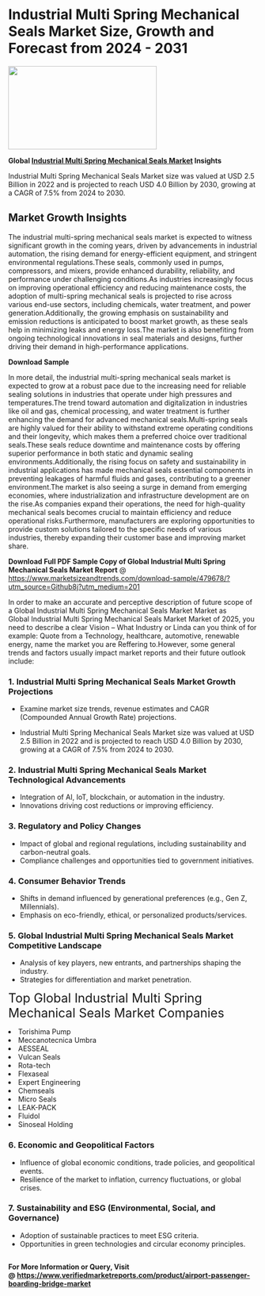 <H1>Industrial Multi Spring Mechanical Seals Market Size, Growth and Forecast from 2024 - 2031</H1><img class="aligncenter size-medium wp-image-584254" src="https://thirdeyenews.in/wp-content/uploads/2024/09/Global-Market-Research-300x168.jpeg" alt="" width="300" height="168" /><p><strong>Global&nbsp;<a href="https://www.marketsizeandtrends.com/download-sample/479678/?utm_source=Github8j?utm_medium=201">Industrial Multi Spring Mechanical Seals Market</a> Insights</strong></p><p>Industrial Multi Spring Mechanical Seals Market size was valued at USD 2.5 Billion in 2022 and is projected to reach USD 4.0 Billion by 2030, growing at a CAGR of 7.5% from 2024 to 2030.</p><p><h2>Market Growth Insights</h2> <p>The industrial multi-spring mechanical seals market is expected to witness significant growth in the coming years, driven by advancements in industrial automation, the rising demand for energy-efficient equipment, and stringent environmental regulations.These seals, commonly used in pumps, compressors, and mixers, provide enhanced durability, reliability, and performance under challenging conditions.As industries increasingly focus on improving operational efficiency and reducing maintenance costs, the adoption of multi-spring mechanical seals is projected to rise across various end-use sectors, including chemicals, water treatment, and power generation.Additionally, the growing emphasis on sustainability and emission reductions is anticipated to boost market growth, as these seals help in minimizing leaks and energy loss.The market is also benefiting from ongoing technological innovations in seal materials and designs, further driving their demand in high-performance applications.</p> <p><strong>Download Sample</strong></p> <p>In more detail, the industrial multi-spring mechanical seals market is expected to grow at a robust pace due to the increasing need for reliable sealing solutions in industries that operate under high pressures and temperatures.The trend toward automation and digitalization in industries like oil and gas, chemical processing, and water treatment is further enhancing the demand for advanced mechanical seals.Multi-spring seals are highly valued for their ability to withstand extreme operating conditions and their longevity, which makes them a preferred choice over traditional seals.These seals reduce downtime and maintenance costs by offering superior performance in both static and dynamic sealing environments.Additionally, the rising focus on safety and sustainability in industrial applications has made mechanical seals essential components in preventing leakages of harmful fluids and gases, contributing to a greener environment.The market is also seeing a surge in demand from emerging economies, where industrialization and infrastructure development are on the rise.As companies expand their operations, the need for high-quality mechanical seals becomes crucial to maintain efficiency and reduce operational risks.Furthermore, manufacturers are exploring opportunities to provide custom solutions tailored to the specific needs of various industries, thereby expanding their customer base and improving market share.<p><span class=""><strong>Download Full PDF Sample Copy of Global Industrial Multi Spring Mechanical Seals Market Report</strong> @ <a href="https://www.marketsizeandtrends.com/download-sample/479678/?utm_source=Github8j?utm_medium=201" target="_blank">https://www.marketsizeandtrends.com/download-sample/479678/?utm_source=Github8j?utm_medium=201</a></span></p><p>In order to make an accurate and perceptive description of future scope of a Global&nbsp;Industrial Multi Spring Mechanical Seals Market Market as Global&nbsp;Industrial Multi Spring Mechanical Seals Market Market of 2025, you need to describe a clear Vision &ndash; What Industry or Linda can you think of for example: Quote from a Technology, healthcare, automotive, renewable energy, name the market you are Reffering to.However, some general trends and factors usually impact market reports and their future outlook include:</p><h3>1.&nbsp;<strong>Industrial Multi Spring Mechanical Seals Market Growth Projections</strong></h3><ul><li>Examine market size trends, revenue estimates and CAGR (Compounded Annual Growth Rate) projections.</li><li><p>Industrial Multi Spring Mechanical Seals Market size was valued at USD 2.5 Billion in 2022 and is projected to reach USD 4.0 Billion by 2030, growing at a CAGR of 7.5% from 2024 to 2030.</p></li></ul><h3>2.&nbsp;<strong>Industrial Multi Spring Mechanical Seals Market Technological Advancements</strong></h3><ul><li>Integration of AI, IoT, blockchain, or automation in the industry.</li><li>Innovations driving cost reductions or improving efficiency.</li></ul><h3>3.&nbsp;<strong>Regulatory and Policy Changes</strong></h3><ul><li>Impact of global and regional regulations, including sustainability and carbon-neutral goals.</li><li>Compliance challenges and opportunities tied to government initiatives.</li></ul><h3>4.&nbsp;<strong>Consumer Behavior Trends</strong></h3><ul><li>Shifts in demand influenced by generational preferences (e.g., Gen Z, Millennials).</li><li>Emphasis on eco-friendly, ethical, or personalized products/services.</li></ul><h3>5.&nbsp;<strong>Global Industrial Multi Spring Mechanical Seals Market Competitive Landscape</strong></h3><ul><li>Analysis of key players, new entrants, and partnerships shaping the industry.</li><li>Strategies for differentiation and market penetration.</li></ul><p data-pm-slice="1 1 []"><span style="color: inherit; font-family: inherit; font-size: 25px;">Top Global Industrial Multi Spring Mechanical Seals Market Companies</span></p><div class="" data-test-id=""><p><li>Torishima Pump</li><li> Meccanotecnica Umbra</li><li> AESSEAL</li><li> Vulcan Seals</li><li> Rota-tech</li><li> Flexaseal</li><li> Expert Engineering</li><li> Chemseals</li><li> Micro Seals</li><li> LEAK-PACK</li><li> Fluidol</li><li> Sinoseal Holding</li></p></div><h3>6.&nbsp;<strong>Economic and Geopolitical Factors</strong></h3><ul><li>Influence of global economic conditions, trade policies, and geopolitical events.</li><li>Resilience of the market to inflation, currency fluctuations, or global crises.</li></ul><h3>7.&nbsp;<strong>Sustainability and ESG (Environmental, Social, and Governance)</strong></h3><ul><li>Adoption of sustainable practices to meet ESG criteria.</li><li>Opportunities in green technologies and circular economy principles.</li></ul><h2><strong style="font-size: 14px;">For More Information or Query, Visit @&nbsp;</strong><a style="background-color: #ffffff; font-size: 14px;" href="https://www.marketsizeandtrends.com/report/industrial-multi-spring-mechanical-seals-market/" target="_blank">https://www.verifiedmarketreports.com/product/airport-passenger-boarding-bridge-market</a></h2>